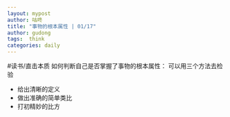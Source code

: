 ```yaml
---
layout: mypost
author: 咕咚
title: "事物的根本属性 | 01/17"
author: gudong
tags:  think
categories: daily
---
```


#读书/直击本质 
 如何判断自己是否掌握了事物的根本属性：
可以用三个方法去检验
- ​给出清晰的定义
- ​做出准确的简单类比
- ​打初精妙的比方

